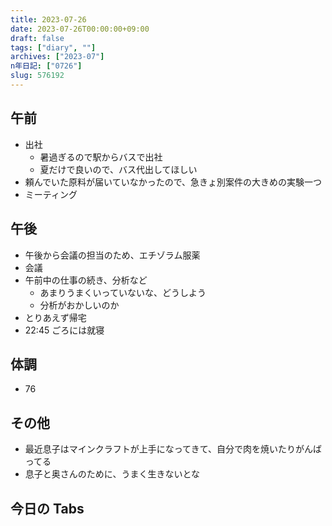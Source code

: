 ```yaml
---
title: 2023-07-26
date: 2023-07-26T00:00:00+09:00
draft: false
tags: ["diary", ""]
archives: ["2023-07"]
n年日記: ["0726"]
slug: 576192
---
```


## 午前

- 出社
  - 暑過ぎるので駅からバスで出社
  - 夏だけで良いので、バス代出してほしい
- 頼んでいた原料が届いていなかったので、急きょ別案件の大きめの実験一つ
- ミーティング

## 午後

- 午後から会議の担当のため、エチゾラム服薬
- 会議
- 午前中の仕事の続き、分析など
  - あまりうまくいっていないな、どうしよう
  - 分析がおかしいのか
- とりあえず帰宅
- 22:45 ごろには就寝

## 体調

- 76

## その他

- 最近息子はマインクラフトが上手になってきて、自分で肉を焼いたりがんばってる
- 息子と奥さんのために、うまく生きないとな

## 今日の Tabs
